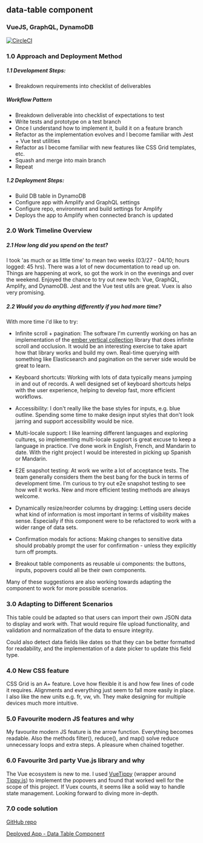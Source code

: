 ## data-table component
### VueJS, GraphQL, DynamoDB
[![CircleCI](https://circleci.com/gh/lookininward/data-table.svg?style=svg)](https://circleci.com/gh/lookininward/data-table)

### 1.0 Approach and Deployment Method

##### 1.1 Development Steps:
- Breakdown requirements into checklist of deliverables

##### Workflow Pattern
- Breakdown deliverable into checklist of expectations to test
- Write tests and prototype on a test branch
- Once I understand how to implement it, build it on a feature branch
- Refactor as the implementation evolves and I become familiar with Jest + Vue test utilities
- Refactor as I become familiar with new features like CSS Grid templates, etc.
- Squash and merge into main branch
- Repeat

##### 1.2 Deployment Steps:
- Build DB table in DynamoDB
- Configure app with Amplify and GraphQL settings
- Configure repo, environment and build settings for Amplify
- Deploys the app to Amplify when connected branch is updated

### 2.0 Work Timeline Overview
##### 2.1 How long did you spend on the test?
I took 'as much or as little time' to mean two weeks (03/27 - 04/10; hours logged: 45 hrs). There was a lot of new documentation to read up on. Things are happening at work, so got the work in on the evenings and over the weekend. Enjoyed the chance to try out new tech: Vue, GraphQL, Amplify, and DynamoDB. Jest and the Vue test utils are great. Vuex is also very promising.

##### 2.2 Would you do anything differently if you had more time?

With more time i'd like to try:

- Infinite scroll + pagination: The software I'm currently working on has an implementation of the [ember vertical collection](https://github.com/html-next/vertical-collection) library that does infinite scroll and occlusion. It would be an interesting exercise to take apart how that library works and build my own. Real-time querying with something like Elasticsearch and pagination on the server side would be great to learn.

- Keyboard shortcuts: Working with lots of data typically means jumping in and out of records. A well designed set of keyboard shortcuts helps with the user experience, helping to develop fast, more efficient workflows.

- Accessibility: I don't really like the base styles for inputs, e.g. blue outline. Spending some time to make design input styles that don't look jarring and support accessibility would be nice.

- Multi-locale support: I like learning different languages and exploring cultures, so implementing multi-locale support is great excuse to keep a language in practice. I've done work in English, French, and Mandarin to date. With the right project I would be interested in picking up Spanish or Mandarin.

- E2E snapshot testing: At work we write a lot of acceptance tests. The team generally considers them the best bang for the buck in terms of development time. I’m curious to try out e2e snapshot testing to see how well it works. New and more efficient testing methods are always welcome.

- Dynamically resize/reorder columns by dragging: Letting users decide what kind of information is most important in terms of visibility makes sense. Especially if this component were to be refactored to work with a wider range of data sets.

- Confirmation modals for actions: Making changes to sensitive data should probably prompt the user for confirmation - unless they explicitly turn off prompts.

- Breakout table components as reusable ui components: the buttons, inputs, popovers could all be their own components.

Many of these suggestions are also working towards adapting the component to work for more possible scenarios.

### 3.0 Adapting to Different Scenarios
This table could be adapted so that users can import their own JSON data to display and work with. That would require file upload functionality, and validation and normalization of the data to ensure integrity.

Could also detect data fields like dates so that they can be better formatted for readability, and the implementation of a date picker to update this field type.

### 4.0 New CSS feature
CSS Grid is an A+ feature. Love how flexible it is and how few lines of code it requires. Alignments and everything just seem to fall more easily in place. I also like the new units e.g. fr, vw, vh. They make designing for multiple devices much more intuitive.

### 5.0 Favourite modern JS features and why
My favourite modern JS feature is the arrow function. Everything becomes readable. Also the methods filter(), reduce(), and map() solve reduce unnecessary loops and extra steps. A pleasure when chained together.

### 6.0 Favourite 3rd party Vue.js library and why
The Vue ecosystem is new to me. I used [VueTippy](https://kabbouchi.github.io/vue-tippy/) (wrapper around [Tippy.js](https://atomiks.github.io/tippyjs/)) to implement the popovers and found that worked well for the scope of this project. If Vuex counts, it seems like a solid way to handle state management. Looking forward to diving more in-depth.

### 7.0 code solution
[GitHub repo](https://github.com/lookininward/data-table)

[Deployed App - Data Table Component](https://github.com/lookininward/data-table)
